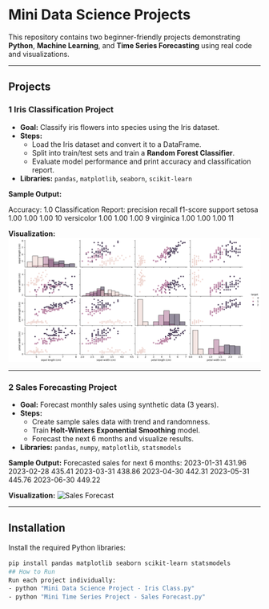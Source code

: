 # Mini Data Science Projects

This repository contains two beginner-friendly projects demonstrating **Python**, **Machine Learning**, and **Time Series Forecasting** using real code and visualizations.

---

## Projects

### 1 Iris Classification Project
- **Goal:** Classify iris flowers into species using the Iris dataset.
- **Steps:**
  - Load the Iris dataset and convert it to a DataFrame.
  - Split into train/test sets and train a **Random Forest Classifier**.
  - Evaluate model performance and print accuracy and classification report.
- **Libraries:** `pandas`, `matplotlib`, `seaborn`, `scikit-learn`

**Sample Output:**

Accuracy: 1.0
Classification Report:
precision recall f1-score support
setosa 1.00 1.00 1.00 10
versicolor 1.00 1.00 1.00 9
virginica 1.00 1.00 1.00 11


**Visualization:**
![Iris Dataset](iris_dataset_plot.png)

---

### 2️ Sales Forecasting Project
- **Goal:** Forecast monthly sales using synthetic data (3 years).
- **Steps:**
  - Create sample sales data with trend and randomness.
  - Train **Holt-Winters Exponential Smoothing** model.
  - Forecast the next 6 months and visualize results.
- **Libraries:** `pandas`, `numpy`, `matplotlib`, `statsmodels`

**Sample Output:**
Forecasted sales for next 6 months:
2023-01-31 431.96
2023-02-28 435.41
2023-03-31 438.86
2023-04-30 442.31
2023-05-31 445.76
2023-06-30 449.22


**Visualization:**
![Sales Forecast](sales_forecast.png)

---

## Installation
Install the required Python libraries:
```bash
pip install pandas matplotlib seaborn scikit-learn statsmodels
## How to Run
Run each project individually:
- python "Mini Data Science Project - Iris Class.py"
- python "Mini Time Series Project - Sales Forecast.py"

